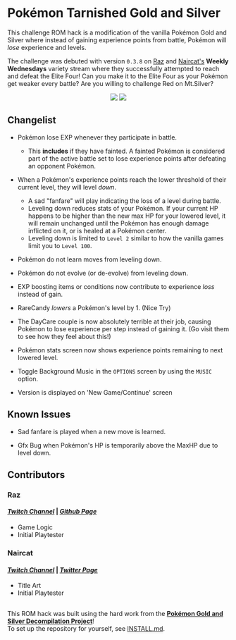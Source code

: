 # Pokémon Tarnished Gold and Silver

This challenge ROM hack is a modification of the vanilla Pokémon Gold and Silver where instead of gaining experience points from battle, Pokémon will *lose* experience and levels.

The challenge was debuted with version `0.3.8` on [Raz][raz-twitch] and [Naircat's][nair-twitch] **Weekly Wednesdays** variety stream where they successfully attempted to reach and defeat the Elite Four! Can you make it to the Elite Four as your Pokémon get weaker every battle? Are you willing to challenge Red on Mt.Silver?

<p align="center">
<img src="https://media.discordapp.net/attachments/796754499649667083/1117567403279253614/Screenshot_2023-06-11_143225.png?width=270&height=243"/>
<img src="https://media.discordapp.net/attachments/796754499649667083/1117567403551899778/Screenshot_2023-06-11_143145.png?width=270&height=243"/>
</p>

## Changelist

- Pokémon lose EXP whenever they participate in battle.
    - This **includes** if they have fainted. A fainted Pokémon is considered part of the active battle set to lose experience points after defeating an opponent Pokémon.

- When a Pokémon's experience points reach the lower threshold of their current level, they will level *down*.
    - A sad "fanfare" will play indicating the loss of a level during battle.
    - Leveling down reduces stats of your Pokémon. If your current HP happens to be higher than the new max HP for your lowered level, it will remain unchanged until the Pokémon has enough damage inflicted on it, or is healed at a Pokémon center.
    - Leveling down is limited to `Level 2` similar to how the vanilla games limit you to `Level 100`.

- Pokémon do not learn moves from leveling down.

- Pokémon do not evolve (or de-evolve) from leveling down.

- EXP boosting items or conditions now contribute to experience *loss* instead of gain.

- RareCandy *lowers* a Pokémon's level by 1. (Nice Try)

- The DayCare couple is now absolutely terrible at their job, causing Pokémon to lose experience per step instead of gaining it. (Go visit them to see how they feel about this!)

- Pokémon stats screen now shows experience points remaining to next lowered level.

- Toggle Background Music in the `OPTIONS` screen by using the `MUSIC` option.

- Version is displayed on 'New Game/Continue' screen

## Known Issues

- Sad fanfare is played when a new move is learned.

- Gfx Bug when Pokémon's HP is temporarily above the MaxHP due to level down.

## Contributors

### Raz
#### [*Twitch Channel*][raz-twitch] | [*Github Page*][raz-gh]
- Game Logic
- Initial Playtester

### Naircat
#### [*Twitch Channel*][nair-twitch] | [*Twitter Page*][nair-twitter]
- Title Art
- Initial Playtester

##

This ROM hack was built using the hard work from the [**Pokémon Gold and Silver Decompilation Project**][pokegold]!<br>
To set up the repository for yourself, see [INSTALL.md](INSTALL.md).

[pokegold]: https://github.com/pret/pokegold
[raz-gh]: https://github.com/raz-a
[raz-twitch]: https://www.twitch.tv/razstrats

[nair-twitch]: https://www.twitch.tv/naircat
[nair-twitter]: http://twitter.com/naircatt